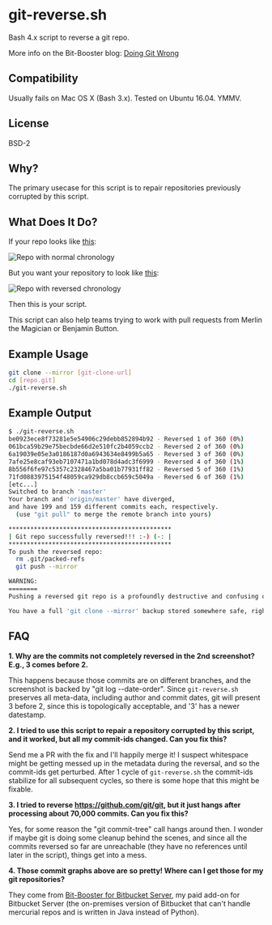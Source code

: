 # git-reverse.sh
Bash 4.x script to reverse a git repo.

More info on the Bit-Booster blog: [Doing Git Wrong](https://bit-booster.com/doing-git-wrong/2017/03/30/howto-reverse-a-git-repo/)


## Compatibility
Usually fails on Mac OS X (Bash 3.x).  Tested on Ubuntu 16.04.  YMMV.

## License
BSD-2

## Why?
The primary usecase for this script is to repair repositories
previously corrupted by this script.

## What Does It Do?
If your repo looks like [this](http://vm.bit-booster.com/bitbucket/plugins/servlet/bb_net/projects/BB/repos/jack/commits):

![Repo with normal chronology](https://bit-booster.com/git-reverse/orig.png)

But you want your repository to look like [this](http://vm.bit-booster.com/bitbucket/plugins/servlet/bb_net/projects/BB/repos/jack_reversed/commits):

![Repo with reversed chronology](https://bit-booster.com/git-reverse/reversed.png)

Then this is your script.

This script can also help teams trying to work with pull requests
from Merlin the Magician or Benjamin Button.

## Example Usage
```bash
git clone --mirror [git-clone-url]
cd [repo.git]
./git-reverse.sh
```

## Example Output
```bash
$ ./git-reverse.sh 
be0923ece8f73281e5e54906c29debb852894b92 - Reversed 1 of 360 (0%)
061bca59b29e75becbde66d2e510fc2b4059ccb2 - Reversed 2 of 360 (0%)
6a19039e05e3a0186187d0a6943634e8499b5a65 - Reversed 3 of 360 (0%)
7afe25e8caf93eb7107471a1bd078d4adc3f6999 - Reversed 4 of 360 (1%)
8b556f6fe97c5357c2328467a5ba01b77931ff82 - Reversed 5 of 360 (1%)
71fd0883975154f48059ca929db8ccb659c5049a - Reversed 6 of 360 (1%)
[etc...]
Switched to branch 'master'
Your branch and 'origin/master' have diverged,
and have 199 and 159 different commits each, respectively.
  (use "git pull" to merge the remote branch into yours)

*********************************************
| Git repo successfully reversed!!! :-) (-: |
*********************************************
To push the reversed repo:
  rm .git/packed-refs 
  git push --mirror   

WARNING:
========
Pushing a reversed git repo is a profoundly destructive and confusing operation.

You have a full 'git clone --mirror' backup stored somewhere safe, right?
```

## FAQ

**1. Why are the commits not completely reversed in the 2nd screenshot? E.g., 3 comes before 2.**

   This happens because those commits are on different branches, and the screenshot is backed by "git log --date-order". Since `git-reverse.sh` preserves all meta-data, including author and commit dates, git will present 3 before 2, since this is topologically acceptable, and '3' has a newer datestamp.
   
**2. I tried to use this script to repair a repository corrupted by this script, and it worked, but all my commit-ids changed. Can you fix this?**

   Send me a PR with the fix and I'll happily merge it! I suspect whitespace might be getting messed up in the metadata during the reversal, and so the commit-ids get perturbed.
   After 1 cycle of `git-reverse.sh` the commit-ids stabilize for all subsequent cycles, so there is some hope that this might be fixable.
   
**3. I tried to reverse https://github.com/git/git, but it just hangs after processing about 70,000 commits. Can you fix this?**

   Yes, for some reason the "git commit-tree" call hangs around then. I wonder if maybe git is doing some cleanup behind the scenes, and since all the commits reversed so far are unreachable (they have no references until later in the script), things get into a mess.
   
**4. Those commit graphs above are so pretty!  Where can I get those for my git repositories?**

   They come from [Bit-Booster for Bitbucket Server](https://marketplace.atlassian.com/plugins/com.bit-booster.bb/server/overview), my paid add-on for Bitbucket Server (the on-premises version of Bitbucket that can't handle mercurial repos and is written in Java instead of Python).
